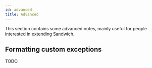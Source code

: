 ```yaml
---
id: advanced
title: Advanced
---
```


This section contains some advanced notes, mainly useful for people interested in extending Sandwich.

## Formatting custom exceptions

TODO
